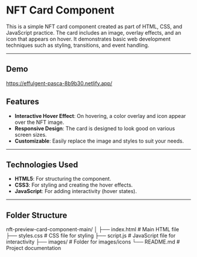 # NFT Card Component

This is a simple NFT card component created as part of HTML, CSS, and JavaScript practice. The card includes an image, overlay effects, and an icon that appears on hover. It demonstrates basic web development techniques such as styling, transitions, and event handling.

---
## Demo
https://effulgent-pasca-8b9b30.netlify.app/

## Features

- **Interactive Hover Effect**: On hovering, a color overlay and icon appear over the NFT image.
- **Responsive Design**: The card is designed to look good on various screen sizes.
- **Customizable**: Easily replace the image and styles to suit your needs.


---


## Technologies Used

- **HTML5**: For structuring the component.
- **CSS3**: For styling and creating the hover effects.
- **JavaScript**: For adding interactivity (hover states).

---

## Folder Structure

nft-preview-card-component-main/
│
├── index.html         # Main HTML file
├── styles.css         # CSS file for styling
├── script.js          # JavaScript file for interactivity
├── images/            # Folder for images/icons
└── README.md          # Project documentation
